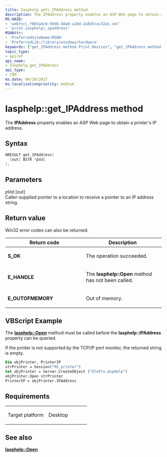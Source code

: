 ```yaml
---
title: Iasphelp get\_IPAddress method
description: The IPAddress property enables an ASP Web page to obtain a printer's IP address.
MS-HAID:
- 'webfnc\_f0b5a4c6-50db-48a0-a10d-2a835cac32ac.xml'
- 'print.iasphelp\_ipaddress'
MSHAttr:
- 'PreferredSiteName:MSDN'
- 'PreferredLib:/library/windows/hardware'
keywords: ["get_IPAddress method Print Devices", "get_IPAddress method Print Devices , Iasphelp interface", "Iasphelp interface Print Devices , get_IPAddress method"]
topic_type:
- apiref
api_name:
- Iasphelp.get_IPAddress
api_type:
- COM
ms.date: 04/20/2017
ms.localizationpriority: medium
---
```


# Iasphelp::get\_IPAddress method

The **IPAddress** property enables an ASP Web page to obtain a printer's IP address.

## Syntax

```cpp
HRESULT get_IPAddress(
  [out] BSTR *pVal
);
```

## Parameters

*pVal* \[out\]  
Caller-supplied pointer to a location to receive a pointer to an IP address string.

## Return value

Win32 error codes can also be returned.

<table>
<colgroup>
<col width="50%" />
<col width="50%" />
</colgroup>
<thead>
<tr class="header">
<th>Return code</th>
<th>Description</th>
</tr>
</thead>
<tbody>
<tr class="odd">
<td><strong>S_OK</strong></td>
<td><p>The operation succeeded.</p></td>
</tr>
<tr class="even">
<td><strong>E_HANDLE</strong></td>
<td><p>The <strong>Iasphelp::Open</strong> method has not been called.</p></td>
</tr>
<tr class="odd">
<td><strong>E_OUTOFMEMORY</strong></td>
<td><p>Out of memory.</p></td>
</tr>
</tbody>
</table>

## VBScript Example

The [**Iasphelp::Open**](iasphelp-open.md) method must be called before the **Iasphelp::IPAddress** property can be queried.

If the printer is not supported by the TCP/IP port monitor, the returned string is empty.

```vb
Dim objPrinter, PrinterIP
strPrinter = Session("MS_printer")
Set objPrinter = Server.CreateObject ("OlePrn.AspHelp")
objPrinter.Open strPrinter
PrinterIP = objPrinter.IPAddress
```

## Requirements

<table>
<colgroup>
<col width="50%" />
<col width="50%" />
</colgroup>
<tbody>
<tr class="odd">
<td><p>Target platform</p></td>
<td>Desktop</td>
</tr>
</tbody>
</table>

## See also

[**Iasphelp::Open**](iasphelp-open.md)
